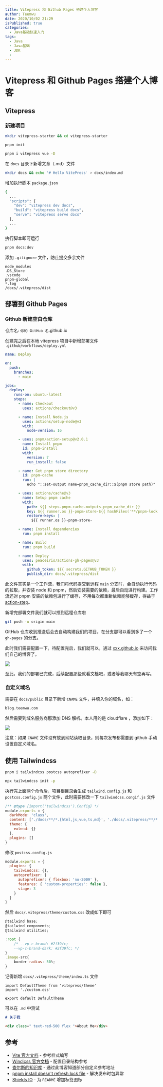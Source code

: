 ```yaml
---
title: Vitepress 和 Github Pages 搭建个人博客
author: Teemwu
date: 2020/10/02 21:29
isPublished: true
categories:
  - Java基础快速入门
tags:
  - Java
  - Java基础
  - JDK
  - 
---
```


# Vitepress 和 Github Pages 搭建个人博客

## Vitepress

### 新建项目

```bash
mkdir vitepress-starter && cd vitepress-starter
```

```bash
pnpm init
```

```bash
pnpm i vitepress vue -D
```

在 `docs` 目录下新增文章（.md）文件

```bash
mkdir docs && echo '# Hello VitePress' > docs/index.md
```

增加执行脚本 `package.json`

```bash
{
  ...
  "scripts": {
    "dev": "vitepress dev docs",
    "build": "vitepress build docs",
    "serve": "vitepress serve docs"
  },
  ...
}
```

执行脚本即可运行

```bash
pnpm docs:dev
```

添加 `.gitignore` 文件，防止提交多余文件

```
node_modules
.DS_Store
.vscode
pnpm-global
*.log
/docs/.vitepress/dist
```

## 部署到 Github Pages

### Github 新建空白仓库

仓库名: `你的 GitHub 名`.github.io

创建完之后在本地 vitepress 项目中新增部署文件 `.github/workflows/deploy.yml`

```yaml
name: Deploy

on:
  push:
    branches:
      - main

jobs:
  deploy:
    runs-on: ubuntu-latest
    steps:
      - name: Checkout
        uses: actions/checkout@v3

      - name: Install Node.js
        uses: actions/setup-node@v3
        with:
          node-version: 16

      - uses: pnpm/action-setup@v2.0.1
        name: Install pnpm
        id: pnpm-install
        with:
          version: 7
          run_install: false

      - name: Get pnpm store directory
        id: pnpm-cache
        run: |
          echo "::set-output name=pnpm_cache_dir::$(pnpm store path)"

      - uses: actions/cache@v3
        name: Setup pnpm cache
        with:
          path: ${{ steps.pnpm-cache.outputs.pnpm_cache_dir }}
          key: ${{ runner.os }}-pnpm-store-${{ hashFiles('**/pnpm-lock.yaml') }}
          restore-keys: |
            ${{ runner.os }}-pnpm-store-

      - name: Install dependencies
        run: pnpm install

      - name: Build
        run: pnpm build

      - name: Deploy
        uses: peaceiris/actions-gh-pages@v3
        with:
          github_token: ${{ secrets.GITHUB_TOKEN }}
          publish_dir: docs/.vitepress/dist
```

此文件其实是一个工作流，我们将代码提交到远程 `main` 分支时，会自动执行代码的拉取，并安装 node 和 pnpm，然后安装需要的依赖，最后自动进行构建。工作流还对 pnpm 安装的依赖包进行了缓存，不用每次都重新依赖能够缓存，得益于 [action-step](https://github.com/pnpm/action-setup)。

新增完部署文件我们就可以推到远程仓库啦

```bash
git push -u origin main
```

GitHub 仓库收到推送后会去自动构建我们的项目，在分支那可以看到多了一个 `gh-pages` 的分支。

此时我们需要配置一下，待配置完后，我们就可以，通过 [xxx.github.io](http://xxx.github.io) 来访问我们自己的博客了。

![](../../public/imgs/2022/09/19/20220919180014.png)

至此，我们的部署已完成，后续配置那些就看文档吧，或者等我哪天有空再写。

### 自定义域名

需要在 `docs/public` 目录下新增 `CNAME` 文件，并填入你的域名，如：
```txt
blog.teemwu.com
```
然后需要到域名服务商那添加 DNS 解析。本人用的是 cloudflare ，添加如下：

![](../../public/imgs/2022/12/05/20221205113425.png)

注意：如果 `CNAME` 文件没有放到网站读取目录，则每次发布都需要到 github 手动设置自定义域名。

## 使用 Tailwindcss

```bash
pnpm i tailwindcss postcss autoprefixer -D
```

```bash
npx tailwindcss init -p
```

执行完上面两个命令后，项目根目录会生成 `tailwind.config.js` 和 `postcss.config.js` 两个文件，此时需要修改一下 `tailwindcss.congif.js` 文件

```jsx
/** @type {import('tailwindcss').Config} */
module.exports = {
  darkMode: 'class',
  content: ['./docs/**/*.{html,js,vue,ts,md}', './docs/.vitepress/**/*.{html,js,vue,ts,md}'],
  theme: {
    extend: {}
  },
  plugins: []
}
```

修改 `postcss.config.js`

```jsx
module.exports = {
  plugins: {
    tailwindcss: {},
    autoprefixer: {
      autoprefixer: { flexbox: 'no-2009' },
      features: { 'custom-properties': false },
      stage: 3
    }
  }
}
```

然后 `docs/.vitepress/theme/custom.css` 改成如下即可

```jsx
@tailwind base;
@tailwind components;
@tailwind utilities;

:root {
	/* --vp-c-brand: #2f39fc;
	--vp-c-brand-dark: #2f39fc; */
}
.image-src{
	border-radius: 50%;
}
```

记得新增 `docs/.vitepress/theme/index.ts` 文件

```tsx
import DefaultTheme from 'vitepress/theme'
import './custom.css'

export default DefaultTheme
```

可以在 `.md` 中测试

```markdown
# 关于我

<div class=" text-red-500 flex ">About Me</div>
```

## 参考
- [Vite 官方文档](https://github.com/vitejs/vite/tree/main/docs/.vitepress/theme/styles) - 参考样式编写
- [Windicss 官方文档](https://github.com/windicss/docs/tree/main/.vitepress/config) - 配置目录结构参考
- [查尔斯的知识库](https://github.com/Charles7c/charles7c.github.io) - 通过此博客知道部分自定义参考地址
- [pnpm install doesn't refresh lock file](https://github.com/pnpm/pnpm/issues/2807#issuecomment-682471525) - 解决发布时包异常
- [Shields IO](https://shields.io/) - 为 `README` 增加标签图标